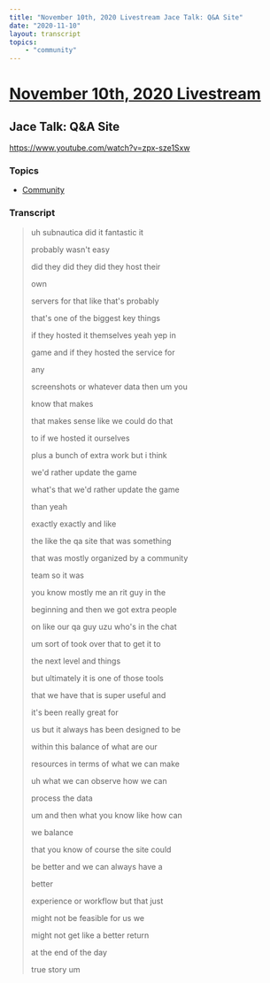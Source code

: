 ```yaml
---
title: "November 10th, 2020 Livestream Jace Talk: Q&A Site"
date: "2020-11-10"
layout: transcript
topics:
    - "community"
---
```

# [November 10th, 2020 Livestream](../2020-11-10.md)
## Jace Talk: Q&A Site
https://www.youtube.com/watch?v=zpx-sze1Sxw

### Topics
* [Community](../topics/community.md)

### Transcript

> uh subnautica did it fantastic it
>
> probably wasn't easy
>
> did they did they did they host their
>
> own
>
> servers for that like that's probably
>
> that's one of the biggest key things
>
> if they hosted it themselves yeah yep in
>
> game and if they hosted the service for
>
> any
>
> screenshots or whatever data then um you
>
> know that makes
>
> that makes sense like we could do that
>
> to if we hosted it ourselves
>
> plus a bunch of extra work but i think
>
> we'd rather update the game
>
> what's that we'd rather update the game
>
> than yeah
>
> exactly exactly and like
>
> the like the qa site that was something
>
> that was mostly organized by a community
>
> team so it was
>
> you know mostly me an rit guy in the
>
> beginning and then we got extra people
>
> on like our qa guy uzu who's in the chat
>
> um sort of took over that to get it to
>
> the next level and things
>
> but ultimately it is one of those tools
>
> that we have that is super useful and
>
> it's been really great for
>
> us but it always has been designed to be
>
> within this balance of what are our
>
> resources in terms of what we can make
>
> uh what we can observe how we can
>
> process the data
>
> um and then what you know like how can
>
> we balance
>
> that you know of course the site could
>
> be better and we can always have a
>
> better
>
> experience or workflow but that just
>
> might not be feasible for us we
>
> might not get like a better return
>
> at the end of the day
>
> true story um
